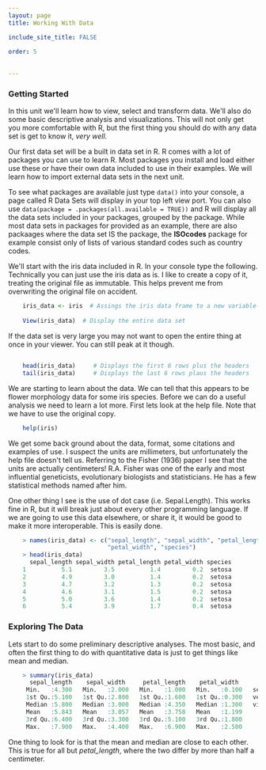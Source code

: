 ```yaml
---
layout: page
title: Working With Data

include_site_title: FALSE

order: 5
    
    
---
```


### Getting Started

In this unit we'll learn how to view, select and transform data. We'll also 
do some basic descriptive analysis and visualizations. This will not only
get you more comfortable with R, but the first thing you should do with any
data set is get to know it, *very well*.

Our first data set will be a built in data set in R. R comes with a lot of 
packages you can use to learn R. Most packages you install and load either 
use these or have their own data included to use in their examples. We will
learn how to import external data sets in the next unit.

To see what packages are available just type `data()` into your console, 
a page called R Data Sets will display in your top left view port. You 
can also use `data(package = .packages(all.available = TRUE))` and R will
display all the data sets included in your packages, grouped by the package.
While most data sets in packages for provided as an example, there are also
packaages where the data set IS the package, the **ISOcodes** package for 
example consist only of lists of various standard codes such as country codes.

We'll start with the iris data included in R. In your console type the following.
Technically you can just use the iris data as is. I like to create a copy of it,
treating the original file as immutable. This helps prevent me from overwriting
the original file on accident.

```R
    iris_data <- iris  # Assings the iris data frame to a new variable
    
    View(iris_data)  # Display the entire data set

```

If the data set is very large you may not want to open the entire thing at
once in your viewer. You can still peak at it though.

```R

    head(iris_data)     # Displays the first 6 rows plus the headers
    tail(iris_data)     # Displays the last 6 rows plaus the headers

```

We are starting to learn about the data. We can tell that this appears to be
flower morphology data for some iris species. Before we can do a useful analysis
we need to learn a lot more. First lets look at the help file. Note that we have
to use the original copy.

```R
    help(iris)
```

We get some back ground about the data, format, some citations and examples 
of use. I suspect the units are millimeters, but unfortunately the help file
doesn't tell us. Referring to the Fisher (1936) paper I see that the units are
actually centimeters! R.A. Fisher was one of the early and most influential 
geneticists, evolutionary biologists and statisticians. He has a few statistical
methods named after him.

One other thing I see is the use of dot case (i.e. Sepal.Length). This works
fine in R, but it will break just about every other programming language. If we
are going to use this data elsewhere, or share it, it would be good to make it more
interoperable. This is easily done.

```R
    > names(iris_data) <- c("sepal_length", "sepal_width", "petal_length", 
                            "petal_width", "species")
    > head(iris_data)
      sepal_length sepal_width petal_length petal_width species
    1          5.1         3.5          1.4         0.2  setosa
    2          4.9         3.0          1.4         0.2  setosa
    3          4.7         3.2          1.3         0.2  setosa
    4          4.6         3.1          1.5         0.2  setosa
    5          5.0         3.6          1.4         0.2  setosa
    6          5.4         3.9          1.7         0.4  setosa
```

### Exploring The Data

Lets start to do some preliminary descriptive analyses. The most basic,
and often the first thing to do with quantitative data is just to get things
like mean and median.

```R
    > summary(iris_data)
      sepal_length    sepal_width     petal_length    petal_width          species  
     Min.   :4.300   Min.   :2.000   Min.   :1.000   Min.   :0.100   setosa    :50  
     1st Qu.:5.100   1st Qu.:2.800   1st Qu.:1.600   1st Qu.:0.300   versicolor:50  
     Median :5.800   Median :3.000   Median :4.350   Median :1.300   virginica :50  
     Mean   :5.843   Mean   :3.057   Mean   :3.758   Mean   :1.199                  
     3rd Qu.:6.400   3rd Qu.:3.300   3rd Qu.:5.100   3rd Qu.:1.800                  
     Max.   :7.900   Max.   :4.400   Max.   :6.900   Max.   :2.500  
```
 
One thing to look for is that the mean and median are close to each other. 
This is true for all but *petal_length*, where the two differ by more than half
a centimeter.




